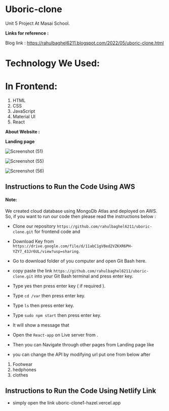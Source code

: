 # Uboric-clone

Unit 5 Project At Masai School.

**Links for reference :**

Blog link : 
https://rahulbaghel6211.blogspot.com/2022/05/uboric-clone.html

# Technology We Used:
# In Frontend:
1. HTML
2. CSS
3. JavaScript
4. Material UI
5. React


**About Website :**

**Landing page**

![Screenshot (51)](https://blogger.googleusercontent.com/img/b/R29vZ2xl/AVvXsEjvgthux2YKYa-t8LvvQA6RXMJFhZoGoT7aqdBzjioG7l0VlVNWT_xFJHTimStBcth_xela37g98GQBGgcQSNkQXRAQGSy1olrFh3KTXNhCgaUUzAOIHgsyvl8Q8DLWWE7oKizNg8CDR9cwuOXGn46gdAkiVEWlyhjXoKriSwI_4BHwSCtOnYXhFx4C/w614-h345/Screenshot%20(2336).png)



![Screenshot (55)](https://blogger.googleusercontent.com/img/b/R29vZ2xl/AVvXsEjTHxeSdyrcLhGv1zPc1xQh6Q4jsmwmqcDrdUxqeTWpYNO7-oga4JQc_QKInSwxlxQP0POlTVRzSn4HS8MqjuOehyHMDEj5UJJ-zTTpknjqxSNxs7UyXhRziBSHp0KTbVdXmRpFd5-cZrs69RaJtIWmJrvMGJxf_OW4tJUVGANCMDCtA7V7T0pdbTR4/w313-h191/Screenshot%20(2337).png)

![Screenshot (56)](https://blogger.googleusercontent.com/img/b/R29vZ2xl/AVvXsEiZditOPuYQ89ya5NliRWX3--deqgjpr586It6SihIyI1rdYj68lcJFkC7qyQu415KbotXwY9B4TxozJllcuAoVYAd7QoduIByj5oUqb_bWjxCG-QJEEnOfUFdfi9vBJfuzBT_lpbxehYHQ4Ph3RnJ-9dR7neXs3BcBuWGe01bvLHGXXKSmkksxPA4x/w308-h187/Screenshot%20(2338).png)




## Instructions to Run the Code Using AWS
#### Note:

We created cloud database using MongoDb Atlas and deployed on AWS. So, if you want to run our code then please read the instructions below :
- Clone our repository `https://github.com/rahulbaghel6211/uboric-clone.git` for frontend code and 
- Download Key from `https://drive.google.com/file/d/11abC1gV8ed2VZKXR6PH-YZY7_43Jr6UL/view?usp=sharing`.
- Go to download folder of you computer and open Git Bash here.
- copy paste the link `https://github.com/rahulbaghel6211/uboric-clone.git` into your Git Bash terminal and press enter key.
- Type yes then press enter key ( if required ).
- Type `cd /var` then press enter key.
- Type `ls` then press enter key.
- Type `sudo npm start` then press enter key.
- It will show a message that 
- Open the `React-app` on Live server from .
- Then you can Navigate through other pages from Landing page like 

- you can change the API by modifying url put one from below after 

1. Footwear
2. hedphones
3. clothes


## Instructions to Run the Code Using Netlify Link
- simply open the link uboric-clone1-hazel.vercel.app
